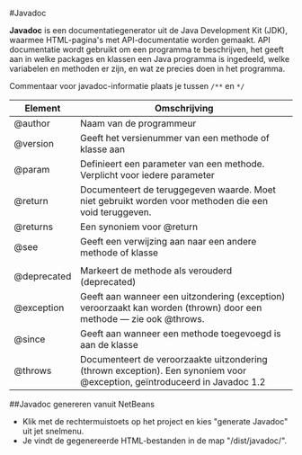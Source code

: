 #Javadoc

**Javadoc** is een documentatiegenerator uit de Java Development Kit (JDK), waarmee HTML-pagina's met API-documentatie worden gemaakt. API documentatie wordt gebruikt om een programma te beschrijven, het geeft aan in welke packages en klassen een Java programma is ingedeeld, welke variabelen en methoden er zijn, en wat ze precies doen in het programma.

Commentaar voor javadoc-informatie plaats je tussen `/**` en `*/`

| Element |  Omschrijving  |
| ------- | ---------------|
| @author | Naam van de programmeur |
| @version | Geeft het versienummer van een methode of klasse aan |
| @param | Definieert een parameter van een methode. Verplicht voor iedere parameter |
| @return | Documenteert de teruggegeven waarde. Moet niet gebruikt worden voor methoden die een void teruggeven. |
| @returns | Een synoniem voor @return |
| @see | Geeft een verwijzing aan naar een andere methode of klasse |
|  | 
| @deprecated | Markeert de methode als verouderd (deprecated) |
| @exception | Geeft aan wanneer een uitzondering (exception) veroorzaakt kan worden (thrown) door een methode — zie ook @throws. |
| @since | Geeft aan wanneer een methode toegevoegd is aan de klasse |
| @throws | Documenteert de veroorzaakte uitzondering (thrown exception). Een synoniem voor @exception, geïntroduceerd in Javadoc 1.2 |

##Javadoc genereren vanuit NetBeans

 - Klik met de rechtermuistoets op het project en kies "generate Javadoc" uit jet snelmenu.
 - Je vindt de gegenereerde HTML-bestanden in de map "/dist/javadoc/".
